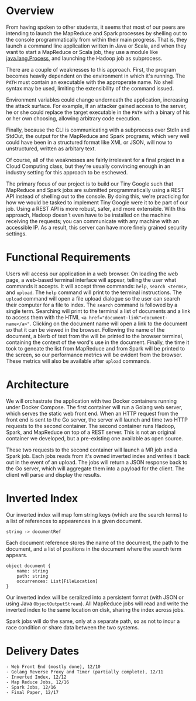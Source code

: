 # Overview

From having spoken to other students, it seems that most of our peers are intending to launch the MapReduce and Spark processes by shelling out to the console programmatically from within their main progress. That is, they launch a command line application written in Java or Scala, and when they want to start a MapReduce or Scala job, they use a module like [java.lang.Process](https://docs.oracle.com/javase/7/docs/api/java/lang/Process.html), and launching the Hadoop job as subprocess.

There are a couple of weaknesses to this approach. First, the program becomes heavily dependent on the environment in which it's running. The `PATH` must contain an executable with the approperate name. No shell syntax may be used, limiting the extensibility of the command issued. 

Environment variables could change underneath the application, increasing the attack surface. For example, if an attacker gained access to the server, he or she could replace the target executable in the `PATH` with a binary of his or her own choosing, allowing arbitrary code execution.

Finally, because the CLI is communicating with a subprocess over StdIn and StdOut, the output for the MapReduce and Spark programs, which very well could have been in a structured format like XML or JSON, will now to unstructured, written as arbitary text.

Of course, all of the weaknesses are fairly irrelevant for a final project in a Cloud Computing class, but they're usually convincing enough in an industry setting for this approach to be eschewed. 

The primary focus of our project is to build our Tiny Google such that MapReduce and Spark jobs are submitted programmatically using a REST API instead of shelling out to the console. By doing this, we're practicing for how we would be tasked to implement Tiny Google were it to be part of our job. Using a REST API is more robust, safer, and more extensible. With this approach, Hadoop doesn't even have to be installed on the machine receiving the requests; you can communicate with any machine with an accessible IP. As a result, this server can have more finely grained security settings. 

# Functional Requirements

Users will access our application in a web browser. On loading the web page, a web-based terminal interface will appear, telling the user what commands it accepts. It will accept three commands: `help`, `search <terms>`, and `upload`. The `help` command will print to the terminal instructions. The `upload` command will open a file upload dialogue so the user can search their computer for a file to index. The `search` command is followed by a single term. Searching will print to the terminal a list of documents and a link to access them with the HTML `<a href="document-link">document-name</a>"`. Clicking on the document name will open a link to the document so that it can be viewed in the browser. Following the name of the document, a blerb of text from the will be printed to the browser terminal, containing the context of the word's use in the document. Finally, the time it took to geneate the list from MapReduce and from Spark will be printed to the screen, so our performance metrics will be evident from the browser. These metrics will also be available after `upload` commands. 

# Architecture

We will orchastrate the application with two Docker containers running under Docker Compose. The first container will run a Golang web server, which serves the static web front end. When an HTTP request from the front end is sent to the Go server, the server will launch and time two HTTP requests to the second container. The second container runs Hadoop, Spark, and MapReduce on top of a REST server. This is not an original container we developed, but a pre-existing one available as open source.

These two requests to the second container will launch a MR job and a Spark job. Each jobs reads from it's owned inverted index and writes it back out in the event of an upload. The jobs will return a JSON response back to the Go server, which will aggregate them into a payload for the client. The client will parse and display the results.


# Inverted Index

Our inverted index will map fom string keys (which are the search terms) to a list of references to appearences in a given document. 

    string -> documentRef

Each document reference stores the name of the document, the path to the document, and a list of positions in the document where the search term appears.

    object document {
        name: string
        path: string
        occurrences: List[FileLocation]
    }

Our inverted index will be seralized into a persistent format (with JSON or using Java `ObjectOutputStream`). All MapReduce jobs will read and write the inverted index to the same location on disk, sharing the index across jobs.

Spark jobs will do the same, only at a separate path, so as not to incur a race condition or share data between the two systems.

# Delivery Dates

    - Web Front End (mostly done), 12/10
    - Golang Reverse Proxy and Timer (partially complete), 12/11
    - Inverted Index, 12/12
    - Map Reduce Jobs, 12/16
    - Spark Jobs, 12/16
    - Final Paper, 12/17
